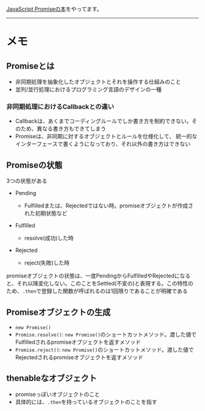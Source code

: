 [JavaScript Promiseの本](http://azu.github.io/promises-book/)をやってます。

---

# メモ

## Promiseとは
* 非同期処理を抽象化したオブジェクトとそれを操作する仕組みのこと
* 並列/並行処理におけるプログラミング言語のデザインの一種

### 非同期処理におけるCallbackとの違い
* Callbackは、あくまでコーディングルールでしか書き方を制約できない。そのため、異なる書き方もできてしまう
* Promiseは、非同期に対するオブジェクトとルールを仕様化して、 統一的なインターフェースで書くようになっており、それ以外の書き方はできない

## Promiseの状態
3つの状態がある

* Pending
  * Fulfilledまたは、Rejectedではない時。promiseオブジェクトが作成された初期状態など

* Fulfilled
  * resolve(成功)した時
  
* Rejected
  * reject(失敗)した時
  
promiseオブジェクトの状態は、一度PendingからFulfilledやRejectedになると、それ以降変化しない。このことをSettled(不変の)と表現する。この特性のため、`.then`で登録した関数が呼ばれるのは1回限りであることが明確である 

## Promiseオブジェクトの生成
* `new Promise()`
* `Promise.resolve()`: `new Promise()`のショートカットメソッド。渡した値でFulfilledされるpromiseオブジェクトを返すメソッド
* `Promise.reject()`: `new Promise()`のショートカットメソッド。渡した値でRejectedされるpromiseオブジェクトを返すメソッド

## thenableなオブジェクト
* promiseっぽいオブジェクトのこと
* 具体的には、`.then`を持っているオブジェクトのことを指す
